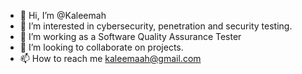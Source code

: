 - 👋 Hi, I’m @Kaleemah
- 👀 I’m interested in cybersecurity, penetration and security testing.
- 🌱 I’m working as a Software Quality Assurance Tester
- 💞️ I’m looking to collaborate on projects.
- 📫 How to reach me kaleemaah@gmail.com

<!---
Kaleemah/Kaleemah is a ✨ special ✨ repository because its `README.md` (this file) appears on your GitHub profile.
You can click the Preview link to take a look at your changes.
--->
